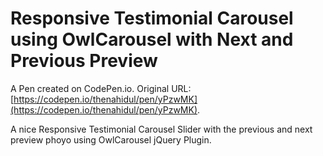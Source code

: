 # Responsive Testimonial Carousel using OwlCarousel with Next and Previous Preview

A Pen created on CodePen.io. Original URL: [https://codepen.io/thenahidul/pen/yPzwMK](https://codepen.io/thenahidul/pen/yPzwMK).

A nice Responsive Testimonial Carousel Slider with the previous and next preview phoyo using OwlCarousel jQuery Plugin. 
